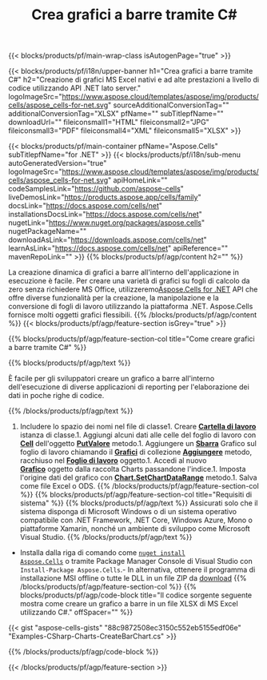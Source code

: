 ﻿---
title: Crea grafici a barre tramite C#
url: /it/net/create-bar-chart/
description: C# Codice di esempio per la creazione di grafici a barre in Excel utilizzando .NET Libreria. Utilizzare questo codice per creare un grafico a barre in MS Excel all'interno di VB.NET, Asp.NET o qualsiasi applicazione basata su .NET.
---
{{< blocks/products/pf/main-wrap-class isAutogenPage="true" >}}

{{< blocks/products/pf/i18n/upper-banner h1="Crea grafici a barre tramite C#" h2="Creazione di grafici MS Excel nativi e ad alte prestazioni a livello di codice utilizzando API .NET lato server." logoImageSrc="https://www.aspose.cloud/templates/aspose/img/products/cells/aspose_cells-for-net.svg" sourceAdditionalConversionTag="" additionalConversionTag="XLSX" pfName="" subTitlepfName="" downloadUrl="" fileiconsmall1="HTML" fileiconsmall2="JPG" fileiconsmall3="PDF" fileiconsmall4="XML" fileiconsmall5="XLSX" >}}

{{< blocks/products/pf/main-container pfName="Aspose.Cells" subTitlepfName="for .NET" >}}
{{< blocks/products/pf/i18n/sub-menu autoGeneratedVersion="true" logoImageSrc="https://www.aspose.cloud/templates/aspose/img/products/cells/aspose_cells-for-net.svg" apiHomeLink="" codeSamplesLink="https://github.com/aspose-cells" liveDemosLink="https://products.aspose.app/cells/family" docsLink="https://docs.aspose.com/cells/net" installationsDocsLink="https://docs.aspose.com/cells/net" nugetLink="https://www.nuget.org/packages/aspose.cells" nugetPackageName="" downloadAsLink="https://downloads.aspose.com/cells/net" learnAsLink="https://docs.aspose.com/cells/net" apiReference="" mavenRepoLink="" >}}
{{% blocks/products/pf/agp/content h2="" %}}

La creazione dinamica di grafici a barre all'interno dell'applicazione in esecuzione è facile. Per creare una varietà di grafici su fogli di calcolo da zero senza richiedere MS Office, utilizzeremo[Aspose.Cells for .NET](https://products.aspose.com/cells/net)  API che offre diverse funzionalità per la creazione, la manipolazione e la conversione di fogli di lavoro utilizzando la piattaforma .NET. Aspose.Cells fornisce molti oggetti grafici flessibili.
{{% /blocks/products/pf/agp/content %}}
{{< blocks/products/pf/agp/feature-section isGrey="true" >}}

{{% blocks/products/pf/agp/feature-section-col title="Come creare grafici a barre tramite C#" %}}

{{% blocks/products/pf/agp/text %}}

È facile per gli sviluppatori creare un grafico a barre all'interno dell'esecuzione di diverse applicazioni di reporting per l'elaborazione dei dati in poche righe di codice.

{{% /blocks/products/pf/agp/text %}}

1. Includere lo spazio dei nomi nel file di classe1. Creare [**Cartella di lavoro**](https://apireference.aspose.com/cells/net/aspose.cells/workbook) istanza di classe.1. Aggiungi alcuni dati alle celle del foglio di lavoro con [**Cell**](https://apireference.aspose.com/cells/net/aspose.cells/cell) dell'oggetto [**PutValore**](https://apireference.aspose.com/cells/net/aspose.cells/cell/methods/putvalue/index) metodo.1. Aggiungere un [**Sbarra**](https://apireference.aspose.com/cells/net/aspose.cells.charts/charttype) Grafico sul foglio di lavoro chiamando il [**Grafici**](https://apireference.aspose.com/cells/net/aspose.cells.charts/chartcollection) di collezione [**Aggiungere**](https://apireference.aspose.com/cells/net/aspose.cells.charts/chartcollection/methods/add) metodo, racchiuso nel [**Foglio di lavoro**](https://apireference.aspose.com/cells/net/aspose.cells/worksheet) oggetto.1. Accedi al nuovo [**Grafico**](https://apireference.aspose.com/cells/net/aspose.cells.charts/chart) oggetto dalla raccolta Charts passandone l'indice.1. Imposta l'origine dati del grafico con [**Chart.SetChartDataRange**](https://https://apireference.aspose.com/cells/net/aspose.cells.charts/chart/methods/setchartdatarange) metodo.1. Salva come file Excel o ODS.
{{% /blocks/products/pf/agp/feature-section-col %}}
{{% blocks/products/pf/agp/feature-section-col title="Requisiti di sistema" %}}
{{% blocks/products/pf/agp/text %}}
Assicurati solo che il sistema disponga di Microsoft Windows o di un sistema operativo compatibile con .NET Framework, .NET Core, Windows Azure, Mono o piattaforme Xamarin, nonché un ambiente di sviluppo come Microsoft Visual Studio.
{{% /blocks/products/pf/agp/text %}}
- Installa dalla riga di comando come <code><a href="https://downloads.aspose.com/cells/net">nuget install Aspose.Cells</a></code> o tramite Package Manager Console di Visual Studio con <code>Install-Package Aspose.Cells</code>.- In alternativa, ottenere il programma di installazione MSI offline o tutte le DLL in un file ZIP da <a href="https://downloads.aspose.com/cells/net">download</a>
{{% /blocks/products/pf/agp/feature-section-col %}}
{{% blocks/products/pf/agp/code-block title="Il codice sorgente seguente mostra come creare un grafico a barre in un file XLSX di MS Excel utilizzando C#." offSpacer="" %}}

{{< gist "aspose-cells-gists" "88c9872508ec3150c552eb5155edf06e" "Examples-CSharp-Charts-CreateBarChart.cs" >}}

{{% /blocks/products/pf/agp/code-block %}}

{{< /blocks/products/pf/agp/feature-section >}}

<!-- aboutfile Starts -->
